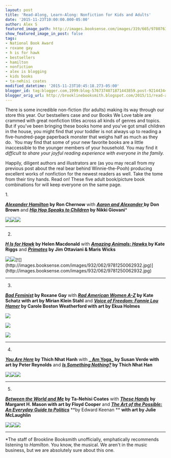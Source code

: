 ```yaml
---
layout: post
title: 'Read-Along, Learn-Along: Nonfiction for Kids and Adults'
date: '2015-11-23T10:00:00.000-05:00'
author: Alex S
featured_image_path: http://images.booksense.com/images/319/665/9780763665319.jpg
show_featured_image_in_post: false
tags:
- National Book Award
- roxane gay
- h is for hawk
- bestsellers
- hamilton
- nonfiction
- alex is blogging
- kids books
- ta-nehisi coates
modified_datetime: '2015-11-23T10:45:18.273-05:00'
blogger_id: tag:blogger.com,1999:blog-5767374071871443859.post-9214434478182440403
blogger_orig_url: http://brooklinebooksmith.blogspot.com/2015/11/read-along-learn-along-nonfiction-for.html
---
```

There is some incredible non-fiction (for adults) making its way through our store this year. Our bestsellers case and our Books We Love table are crammed with great nonfiction titles across all kinds of genres and topics. But if you've been bringing these books home and you've got small children in the house, you might find that your toddler is not always up to reading a five-hundred-page paperback monster that weighs half as much as they do.  You may find that some of your new favorite books are a little inaccessible to the younger members of your household. You may find it _difficult to share your joyful reading experience with everyone in the family._

Happily, diligent authors and illustrators are (as you may recall from my previous post about the real bear behind Winnie-the-Pooh) producing excellent works of nonfiction for the newest readers as well. Take the tome from their tiny hands. Read on! These five adult book/picture book combinations for will keep everyone on the same page.

1\.



**[_Alexander Hamilton_](http://www.brooklinebooksmith-shop.com/book/9780143034759) by Ron Chernow**
with
**[_Aaron and Alexander_ ](http://www.brooklinebooksmith-shop.com/book/9781596439986)by Don Brown** and
**[_Hip Hop Speaks to Children_](http://www.brooklinebooksmith-shop.com/book/9781402210488) by Nikki Giovani***

[![](https://raymondpronk.files.wordpress.com/2010/04/alexander_hamilton_ron_chernow.jpg)](https://raymondpronk.files.wordpress.com/2010/04/alexander_hamilton_ron_chernow.jpg)[![](http://ecx.images-amazon.com/images/I/51uJJMpSx5L._SY377_BO1,204,203,200_.jpg)](http://ecx.images-amazon.com/images/I/51uJJMpSx5L._SY377_BO1,204,203,200_.jpg)[![](http://images.booksense.com/images/488/210/9781402210488.jpg)](http://images.booksense.com/images/488/210/9781402210488.jpg)

---

2.

**[_H Is for Hawk_](http://www.brooklinebooksmith-shop.com/book/9780802123411) by Helen Macdonald**
with
**[_Amazing Animals: Hawks_ ](http://www.brooklinebooksmith-shop.com/book/9781628320909)by Kate Riggs** and
**[_Primates_](http://www.brooklinebooksmith-shop.com/book/9781250062932) by Jim Ottaviani & Maris Wicks**


[![](https://stancarey.files.wordpress.com/2015/01/helen-macdonald-h-is-for-hawk-book-cover.jpg)](https://stancarey.files.wordpress.com/2015/01/helen-macdonald-h-is-for-hawk-book-cover.jpg)[![](http://www.chroniclebooks.com/media/catalog/product/cache/1/large_image/9df78eab33525d08d6e5fb8d27136e95/9781628320909_350.jpg)](https://images-blogger-opensocial.googleusercontent.com/gadgets/proxy?url=http%3A%2F%2Fwww.chroniclebooks.com%2Fmedia%2Fcatalog%2Fproduct%2Fcache%2F1%2Flarge_image%2F9df78eab33525d08d6e5fb8d27136e95%2F9781628320909_350.jpg&container=blogger&gadget=a&rewriteMime=image%2F*)[![](http://images.booksense.com/images/932/062/9781250062932.jpg)](http://images.booksense.com/images/932/062/9781250062932.jpg)

---

3.

**[_Bad Feminist_](http://www.brooklinebooksmith-shop.com/book/9780062282712) by Roxane Gay**
with **[_Rad American Women A-Z_](http://www.brooklinebooksmith-shop.com/book/9780872866836) by Kate Schatz with art by Mirian Klein Stahl** and
**[_Voice of Freedom: Fannie Lou Hamer_](http://www.brooklinebooksmith-shop.com/book/9780763665319) by Carole Boston Weatherford with art by Ekua Holmes**

[![](http://brevitymag.com/wp-content/uploads/2015/01/z_feminist.jpg)](http://www.chroniclebooks.com/media/catalog/product/cache/1/large_image/9df78eab33525d08d6e5fb8d27136e95/9781628320909_350.jpg)

[![](http://www.citylights.com/Resources/titles/87286100228580/Images/87286100228580L.jpg)](http://www.citylights.com/Resources/titles/87286100228580/Images/87286100228580L.jpg)

[![](http://images.booksense.com/images/319/665/9780763665319.jpg)](http://images.booksense.com/images/319/665/9780763665319.jpg)



---

4.



**[_You Are Here_](http://www.brooklinebooksmith-shop.com/book/9781590308387) by Thich Nhat Hanh**
with
**[_ Am Yoga_](http://www.brooklinebooksmith-shop.com/book/9781419716645) by Susan Verde with art by Peter Reynolds** and
**[_Is Something Nothing?_](http://www.brooklinebooksmith-shop.com/book/9781937006655) by Thich Nhat Han**

[![](http://ecx.images-amazon.com/images/I/41nU4md6EWL._SX329_BO1,204,203,200_.jpg)](http://ecx.images-amazon.com/images/I/41nU4md6EWL._SX329_BO1,204,203,200_.jpg)[![](http://ecx.images-amazon.com/images/I/51jPTytrhaL._SX497_BO1,204,203,200_.jpg)](http://ecx.images-amazon.com/images/I/51jPTytrhaL._SX497_BO1,204,203,200_.jpg)[![](http://images.booksense.com/images/655/006/9781937006655.jpg)](http://images.booksense.com/images/655/006/9781937006655.jpg)

---

5.

**_[Between the World and Me](http://www.brooklinebooksmith-shop.com/book/9780812993547)_ by Ta-Nehisi Coates**
with
**_[These Hands](http://www.brooklinebooksmith-shop.com/book/9780547215662)_ by Margaret H. Mason with art by Floyd Cooper** and
[_**The Art of the Possible: An Everyday Guide to Politics**_](http://www.brooklinebooksmith-shop.com/book/9781771470681) **by Edward Keenan **
**with art by Julie McLaughlin**

[![](http://images.booksense.com/images/547/993/9780812993547.jpg)](http://images.booksense.com/images/547/993/9780812993547.jpg)[![](http://images.booksense.com/images/662/215/9780547215662.jpg)](http://images.booksense.com/images/662/215/9780547215662.jpg)[![](http://images.booksense.com/images/681/470/9781771470681.jpg)](http://images.booksense.com/images/681/470/9781771470681.jpg)

---

*The staff of Brookline Booksmith unofficially, emphatically recommends listening to _Hamilton_. You know, the musical. We aren't in the music business, but we are absolutely sure about this one.
